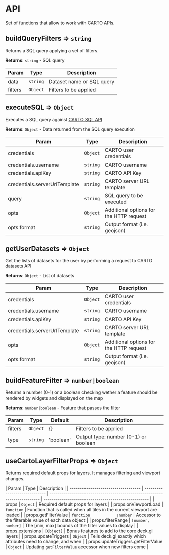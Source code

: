# API

Set of functions that allow to work with CARTO APIs.

## buildQueryFilters ⇒ <code>string</code>

Returns a SQL query applying a set of filters.

**Returns**: <code>string</code> - SQL query

| Param   | Type                | Description               |
| ------- | ------------------- | ------------------------- |
| data    | <code>string</code> | Dataset name or SQL query |
| filters | <code>Object</code> | Filters to be applied     |

## executeSQL ⇒ <code>Object</code>

Executes a SQL query against [CARTO SQL API](https://carto.com/developers/sql-api/)

**Returns**: <code>Object</code> - Data returned from the SQL query execution

| Param                         | Type                | Description                             |
| ----------------------------- | ------------------- | --------------------------------------- |
| credentials                   | <code>Object</code> | CARTO user credentials                  |
| credentials.username          | <code>string</code> | CARTO username                          |
| credentials.apiKey            | <code>string</code> | CARTO API Key                           |
| credentials.serverUrlTemplate | <code>string</code> | CARTO server URL template               |
| query                         | <code>string</code> | SQL query to be executed                |
| opts                          | <code>Object</code> | Additional options for the HTTP request |
| opts.format                   | <code>string</code> | Output format (i.e. geojson)            |

## getUserDatasets ⇒ <code>Object</code>

Get the lists of datasets for the user by performing a request to CARTO datasets API

**Returns**: <code>Object</code> - List of datasets

| Param                         | Type                | Description                             |
| ----------------------------- | ------------------- | --------------------------------------- |
| credentials                   | <code>Object</code> | CARTO user credentials                  |
| credentials.username          | <code>string</code> | CARTO username                          |
| credentials.apiKey            | <code>string</code> | CARTO API Key                           |
| credentials.serverUrlTemplate | <code>string</code> | CARTO server URL template               |
| opts                          | <code>Object</code> | Additional options for the HTTP request |
| opts.format                   | <code>string</code> | Output format (i.e. geojson)            |

## buildFeatureFilter ⇒ <code>number|boolean</code>

Returns a number (0-1) or a boolean checking wether a feature should be rendered by widgets and displayed on the map

**Returns**: <code>number|boolean</code> - Feature that passes the filter

| Param   | Type                | Default   | Description                          |
| ------- | ------------------- | --------- | ------------------------------------ |
| filters | <code>Object</code> | {}        | Filters to be applied                |
| type    | <code>string</code> | 'boolean' | Output type: number (0-1) or boolean |

## useCartoLayerFilterProps ⇒ <code>Object</code>

Returns required default props for layers. It manages filtering and viewport changes.

| Param                               | Type                          | Description                                                               |
| ----------------------------------- | ----------------------------- | ------------------------------------------------------------------------- | ---------------------------------------------------- |
| props                               | <code>Object</code>           | Required default props for layers                                         |
| props.onViewportLoad                | <code>function</code>         | Function that is called when all tiles in the current viewport are loaded |
| props.getFilterValue                | <code>function`               | `number</code>                                                            | Accessor to the filterable value of each data object |
| props.filterRange                   | <code>[number, number]</code> | The [min, max] bounds of the filter values to display                     |
| props.extensions                    | <code>[Object]</code>         | Bonus features to add to the core deck.gl layers                          |
| props.updateTriggers                | <code>Object</code>           | Tells deck.gl exactly which attributes need to change, and when           |
| props.updateTriggers.getFilterValue | <code>Object</code>           | Updating `getFilterValue` accessor when new filters come                  |
